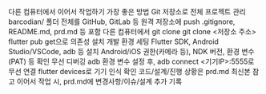 다른 컴퓨터에서 이어서 작업하기 가장 좋은 방법
Git 저장소로 전체 프로젝트 관리
barcodian/ 폴더 전체를 GitHub, GitLab 등 원격 저장소에 push
.gitignore, README.md, prd.md 등 포함
다른 컴퓨터에서 git clone
git clone <저장소 주소>
flutter pub get으로 의존성 설치
개발 환경 세팅
Flutter SDK, Android Studio/VSCode, adb 등 설치
Android/iOS 권한(카메라 등), NDK 버전, 환경 변수(PAT) 등 확인
무선 디버깅
adb 환경 변수 설정 후, adb connect <기기IP>:5555로 무선 연결
flutter devices로 기기 인식 확인
코드/설계/진행 상황은 prd.md 최신본 참고
이어서 작업 시, prd.md에 변경사항/이슈/설계 추가 기록